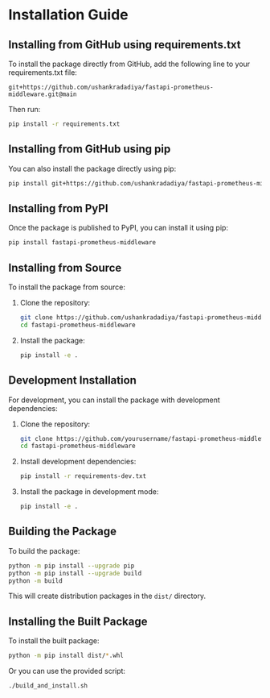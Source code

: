# Installation Guide

## Installing from GitHub using requirements.txt

To install the package directly from GitHub, add the following line to your requirements.txt file:

```
git+https://github.com/ushankradadiya/fastapi-prometheus-middleware.git@main
```

Then run:

```bash
pip install -r requirements.txt
```

## Installing from GitHub using pip

You can also install the package directly using pip:

```bash
pip install git+https://github.com/ushankradadiya/fastapi-prometheus-middleware.git@main
```

## Installing from PyPI

Once the package is published to PyPI, you can install it using pip:

```bash
pip install fastapi-prometheus-middleware
```

## Installing from Source

To install the package from source:

1. Clone the repository:
   ```bash
   git clone https://github.com/ushankradadiya/fastapi-prometheus-middleware.git
   cd fastapi-prometheus-middleware
   ```

2. Install the package:
   ```bash
   pip install -e .
   ```

## Development Installation

For development, you can install the package with development dependencies:

1. Clone the repository:
   ```bash
   git clone https://github.com/yourusername/fastapi-prometheus-middleware.git
   cd fastapi-prometheus-middleware
   ```

2. Install development dependencies:
   ```bash
   pip install -r requirements-dev.txt
   ```

3. Install the package in development mode:
   ```bash
   pip install -e .
   ```

## Building the Package

To build the package:

```bash
python -m pip install --upgrade pip
python -m pip install --upgrade build
python -m build
```

This will create distribution packages in the `dist/` directory.

## Installing the Built Package

To install the built package:

```bash
python -m pip install dist/*.whl
```

Or you can use the provided script:

```bash
./build_and_install.sh
```

